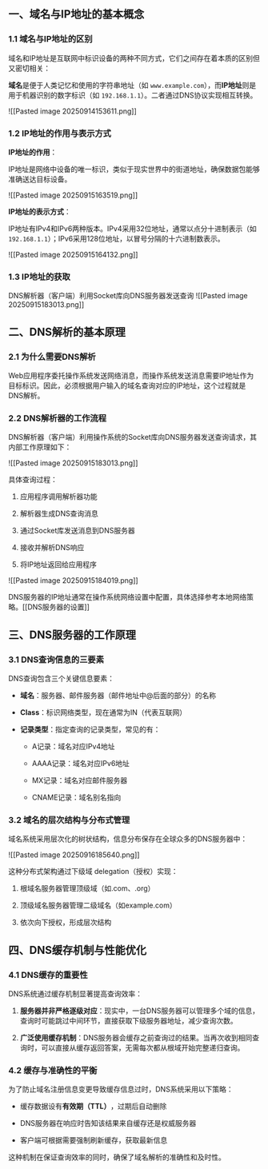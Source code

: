 
## 一、域名与IP地址的基本概念

### 1.1 域名与IP地址的区别

域名和IP地址是互联网中标识设备的两种不同方式，它们之间存在着本质的区别但又密切相关：

​**域名**是便于人类记忆和使用的字符串地址（如 `www.example.com`），而**IP地址**则是用于机器识别的数字标识（如 `192.168.1.1`）。二者通过DNS协议实现相互转换。

![[Pasted image 20250914153611.png]]

### 1.2 IP地址的作用与表示方式

​**IP地址的作用**​：

IP地址是网络中设备的唯一标识，类似于现实世界中的街道地址，确保数据包能够准确送达目标设备。

![[Pasted image 20250915163519.png]]

​**IP地址的表示方式**​：

IP地址有IPv4和IPv6两种版本。IPv4采用32位地址，通常以点分十进制表示（如 `192.168.1.1`）；IPv6采用128位地址，以冒号分隔的十六进制数表示。

![[Pasted image 20250915164132.png]]
### 1.3 IP地址的获取
DNS解析器（客户端）利用Socket库向DNS服务器发送查询
![[Pasted image 20250915183013.png]]
## 二、DNS解析的基本原理

### 2.1 为什么需要DNS解析

Web应用程序委托操作系统发送网络消息，而操作系统发送消息需要IP地址作为目标标识。因此，必须根据用户输入的域名查询对应的IP地址，这个过程就是DNS解析。

### 2.2 DNS解析器的工作流程

DNS解析器（客户端）利用操作系统的Socket库向DNS服务器发送查询请求，其内部工作原理如下：

![[Pasted image 20250915183013.png]]

具体查询过程：

1. 应用程序调用解析器功能
    
2. 解析器生成DNS查询消息
    
3. 通过Socket库发送消息到DNS服务器
    
4. 接收并解析DNS响应
    
5. 将IP地址返回给应用程序
    

![[Pasted image 20250915184019.png]]

DNS服务器的IP地址通常在操作系统网络设置中配置，具体选择参考本地网络策略。[[DNS服务器的设置]]

## 三、DNS服务器的工作原理

### 3.1 DNS查询信息的三要素

DNS查询包含三个关键信息要素：

- ​**域名**​：服务器、邮件服务器（邮件地址中@后面的部分）的名称 
    
- ​**Class**​：标识网络类型，现在通常为IN（代表互联网）
    
- ​**记录类型**​：指定查询的记录类型，常见的有：
    
    - A记录：域名对应IPv4地址
        
    - AAAA记录：域名对应IPv6地址
        
    - MX记录：域名对应邮件服务器
        
    - CNAME记录：域名别名指向
        
    

### 3.2 域名的层次结构与分布式管理

域名系统采用层次化的树状结构，信息分布保存在全球众多的DNS服务器中：

![[Pasted image 20250916185640.png]]

这种分布式架构通过下级域 delegation（授权）实现：

1. 根域名服务器管理顶级域（如.com、.org）
    
2. 顶级域名服务器管理二级域名（如example.com）
    
3. 依次向下授权，形成层次结构
    

## 四、DNS缓存机制与性能优化

### 4.1 DNS缓存的重要性

DNS系统通过缓存机制显著提高查询效率：

1. ​**服务器并非严格逐级对应**​：现实中，一台DNS服务器可以管理多个域的信息，查询时可能跳过中间环节，直接获取下级服务器地址，减少查询次数。
    
2. ​**广泛使用缓存机制**​：DNS服务器会缓存之前查询过的结果。当再次收到相同查询时，可以直接从缓存返回答案，无需每次都从根域开始完整递归查询。
    

### 4.2 缓存与准确性的平衡

为了防止域名注册信息变更导致缓存信息过时，DNS系统采用以下策略：

- 缓存数据设有**有效期（TTL）​**，过期后自动删除
    
- DNS服务器在响应时告知该结果来自缓存还是权威服务器
    
- 客户端可根据需要强制刷新缓存，获取最新信息
    

这种机制在保证查询效率的同时，确保了域名解析的准确性和及时性。

